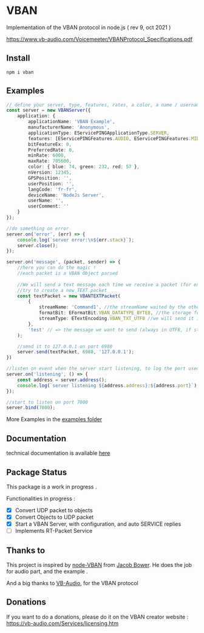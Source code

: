 # VBAN
Implementation of the VBAN protocol in node.js ( rev 9, oct 2021 )

https://www.vb-audio.com/Voicemeeter/VBANProtocol_Specifications.pdf

## Install
```
npm i vban
```

## Examples
```typescript
// define your server, type, features, rates, a color, a name / username ... All are optionnal
const server = new VBANServer({
    application: {
        applicationName: 'VBAN Example',
        manufacturerName: 'Anonymous',
        applicationType: EServicePINGApplicationType.SERVER,
        features: [EServicePINGFeatures.AUDIO, EServicePINGFeatures.MIDI, EServicePINGFeatures.TXT, EServicePINGFeatures.SERIAL],
        bitFeatureEx: 0,
        PreferredRate: 0,
        minRate: 6000,
        maxRate: 705600,
        color: { blue: 74, green: 232, red: 57 },
        nVersion: 12345,
        GPSPosition: '',
        userPosition: '',
        langCode: 'fr-fr',
        deviceName: 'NodeJs Server',
        userName: '',
        userComment: ''
    }
});

//do something on error
server.on('error', (err) => {
    console.log(`server error:\n${err.stack}`);
    server.close();
});

server.on('message', (packet, sender) => {
    //here you can do the magic !
    //each packet is a VBAN Object parsed
    
    //We will send a text message each time we receive a packet (for example)
    //try to create a new TEXT packet
    const textPacket = new VBANTEXTPacket(
        {
            streamName: 'Command1', //the streamName waited by the other tool
            formatBit: EFormatBit.VBAN_DATATYPE_BYTE8, //the storage format, currently this is the only option available
            streamType: ETextEncoding.VBAN_TXT_UTF8 //we will send it in UTF8, most of VM Tools use UTF8
        },
        'test' // => the message we want to send (always in UTF8, if streamType is not UTF8, the library will convert)
    );

    //send it to 127.0.0.1 on port 6980
    server.send(textPacket, 6980, '127.0.0.1');
})

//listen on event when the server start listening, to log the port used
server.on('listening', () => {
    const address = server.address();
    console.log(`server listening ${address.address}:${address.port}`);
});

//start to listen on port 7000
server.bind(7000);
```

More Examples in the [examples folder](./examples)

## Documentation

technical documentation is available [here](https://thib3113.github.io/vban/)

## Package Status

This package is a work in progress .

Functionalities in progress :

- [X] Convert UDP packet to objects
- [X] Convert Objects to UDP packet
- [X] Start a VBAN Server, with configuration, and auto SERVICE replies
- [ ] Implements RT-Packet Service

## Thanks to
This project is inspired by [node-VBAN](https://github.com/JMJBower/node-VBAN) from [Jacob Bower](https://github.com/JMJBower).
He does the job for audio part, and the example .

And a big thanks to [VB-Audio](https://www.facebook.com/vbaudiosoftware), for the VBAN protocol

## Donations
If you want to do a donations, please do it on the VBAN creator website : https://vb-audio.com/Services/licensing.htm
